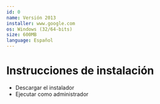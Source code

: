 ```yaml
---
id: 0
name: Versión 2013
installer: www.google.com
os: Windows (32/64-bits)
size: 600MB
language: Español
---
```


# Instrucciones de instalación

- Descargar el instalador
- Ejecutar como administrador
